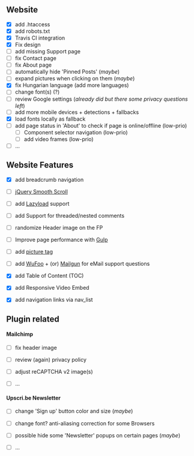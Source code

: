 ## Website

- [x] add .htaccess
- [x] add robots.txt
- [x] Travis CI integration
- [x] Fix design
- [ ] add missing Support page
- [ ] fix Contact page
- [ ] fix About page
- [ ] automatically hide 'Pinned Posts' (_maybe_)
- [ ] expand pictures when clicking on them (_maybe_)
- [x] fix Hungarian language (add more languages)
- [ ] change font(s) (?)
- [ ] review Google settings (_already did but there some privacy questions left_)
- [ ] add more mobile devices + detections + fallbacks
- [x] load fonts locally as fallback
- [ ] add page status in 'About' to check if page is online/offline (low-prio)
    - [ ] Component selector navigation (low-prio)
    - [ ] add video frames (low-prio)
- [ ] ...

## Website Features
- [x] add breadcrumb navigation
- [ ] [jQuery Smooth Scroll](https://github.com/kswedberg/jquery-smooth-scroll)
- [ ] add [Lazyload](https://github.com/aFarkas/lazysizes) support
- [ ] add Support for threaded/nested comments
- [ ] randomize Header image on the FP
- [ ] Improve page performance with [Gulp](http://savaslabs.com/2016/10/19/optimizing-jekyll-with-gulp.html)
- [ ] add [picture tag](https://github.com/robwierzbowski/jekyll-picture-tag)
- [ ] add [WuFoo](https://www.wufoo.com/) + (or) [Mailgun](https://www.mailgun.com) for eMail support questions
- [x] add Table of Content (TOC)
- [x] add Responsive Video Embed
- [x] add navigation links via nav_list  


## Plugin related 

#### Mailchimp

- [ ] fix header image 
- [ ] review (again) privacy policy
- [ ] adjust reCAPTCHA v2 image(s)
- [ ] ...


#### Upscri.be Newsletter

- [ ] change 'Sign up' button color and size (_maybe_)
- [ ] change font? anti-aliasing correction for some Browsers
- [ ] possible hide some 'Newsletter' popups on certain pages (_maybe_)
- [ ] ...

